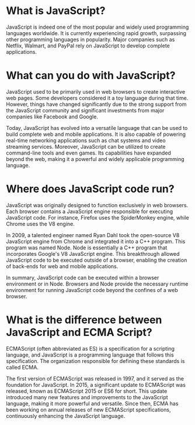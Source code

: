 # What is JavaScript?
JavaScript is indeed one of the most popular and widely used programming languages worldwide. It is currently experiencing rapid growth, surpassing other programming languages in popularity. Major companies such as Netflix, Walmart, and PayPal rely on JavaScript to develop complete applications.

# What can you do with JavaScript?
JavaScript used to be primarily used in web browsers to create interactive web pages. Some developers considered it a toy language during that time. However, things have changed significantly due to the strong support from the JavaScript community and significant investments from major companies like Facebook and Google.

Today, JavaScript has evolved into a versatile language that can be used to build complete web and mobile applications. It is also capable of powering real-time networking applications such as chat systems and video streaming services. Moreover, JavaScript can be utilized to create command-line tools and even games. Its capabilities have expanded beyond the web, making it a powerful and widely applicable programming language.

# Where does JavaScript code run?
JavaScript was originally designed to function exclusively in web browsers. Each browser contains a JavaScript engine responsible for executing JavaScript code. For instance, Firefox uses the SpiderMonkey engine, while Chrome uses the V8 engine.


In 2009, a talented engineer named Ryan Dahl took the open-source V8 JavaScript engine from Chrome and integrated it into a C++ program. This program was named Node. Node is essentially a C++ program that incorporates Google's V8 JavaScript engine. This breakthrough allowed JavaScript code to be executed outside of a browser, enabling the creation of back-ends for web and mobile applications.


In summary, JavaScript code can be executed within a browser environment or in Node. Browsers and Node provide the necessary runtime environment for running JavaScript code beyond the confines of a web browser.

# What is the difference between JavaScript and ECMA Script?
ECMAScript (often abbreviated as ES) is a specification for a scripting language, and JavaScript is a programming language that follows this specification. The organization responsible for defining these standards is called ECMA.

The first version of ECMAScript was released in 1997, and it served as the foundation for JavaScript. In 2015, a significant update to ECMAScript was released, known as ECMAScript 2015 or ES6 for short. This update introduced many new features and improvements to the JavaScript language, making it more powerful and versatile. Since then, ECMA has been working on annual releases of new ECMAScript specifications, continuously enhancing the JavaScript language.

